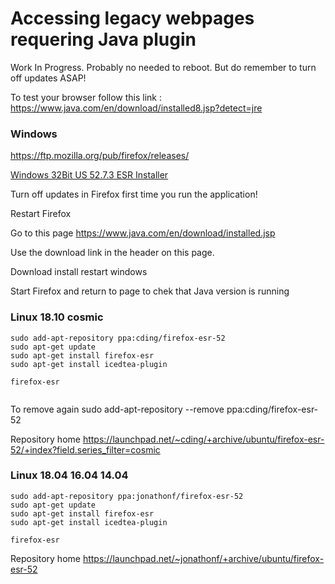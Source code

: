
# Accessing legacy webpages requering Java plugin
Work In Progress. Probably no needed to reboot. But do remember to turn off updates ASAP!

To test your browser follow this link : https://www.java.com/en/download/installed8.jsp?detect=jre


### Windows

https://ftp.mozilla.org/pub/firefox/releases/


[Windows 32Bit US 52.7.3 ESR Installer](https://ftp.mozilla.org/pub/firefox/releases/52.7.3esr/win32/en-US/Firefox%20Setup%2052.7.3esr.exe)


Turn off updates in Firefox first time you run the application!

Restart Firefox

Go to this page https://www.java.com/en/download/installed.jsp

Use the download link in the header on this page.

Download install restart windows

Start Firefox and return to page to chek that Java version is running 




### Linux 18.10  cosmic
```
sudo add-apt-repository ppa:cding/firefox-esr-52
sudo apt-get update
sudo apt-get install firefox-esr
sudo apt-get install icedtea-plugin

firefox-esr


```

To remove again
sudo add-apt-repository --remove ppa:cding/firefox-esr-52

Repository home
https://launchpad.net/~cding/+archive/ubuntu/firefox-esr-52/+index?field.series_filter=cosmic

### Linux 18.04 16.04 14.04
```
sudo add-apt-repository ppa:jonathonf/firefox-esr-52
sudo apt-get update
sudo apt-get install firefox-esr
sudo apt-get install icedtea-plugin

firefox-esr

```

Repository home
https://launchpad.net/~jonathonf/+archive/ubuntu/firefox-esr-52
